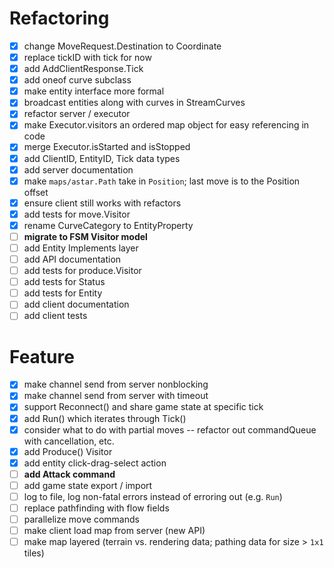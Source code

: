 # Refactoring

* [x] change MoveRequest.Destination to Coordinate
* [x] replace tickID with tick for now
* [x] add AddClientResponse.Tick
* [x] add oneof curve subclass
* [x] make entity interface more formal
* [x] broadcast entities along with curves in StreamCurves
* [x] refactor server / executor
* [x] make Executor.visitors an ordered map object for easy referencing in code
* [x] merge Executor.isStarted and isStopped
* [x] add ClientID, EntityID, Tick data types
* [x] add server documentation
* [x] make `maps/astar.Path` take in `Position`; last move is to the Position offset
* [x] ensure client still works with refactors
* [x] add tests for move.Visitor
* [x] rename CurveCategory to EntityProperty
* [ ] **migrate to FSM Visitor model**
* [ ] add Entity Implements layer
* [ ] add API documentation
* [ ] add tests for produce.Visitor
* [ ] add tests for Status
* [ ] add tests for Entity
* [ ] add client documentation
* [ ] add client tests

# Feature
* [x] make channel send from server nonblocking
* [x] make channel send from server with timeout
* [x] support Reconnect() and share game state at specific tick
* [x] add Run() which iterates through Tick()
* [x] consider what to do with partial moves -- refactor out commandQueue with cancellation, etc.
* [x] add Produce() Visitor
* [x] add entity click-drag-select action
* [ ] **add Attack command**
* [ ] add game state export / import
* [ ] log to file, log non-fatal errors instead of erroring out (e.g. `Run`)
* [ ] replace pathfinding with flow fields
* [ ] parallelize move commands
* [ ] make client load map from server (new API)
* [ ] make map layered (terrain vs. rendering data; pathing data for size > `1x1` tiles)
